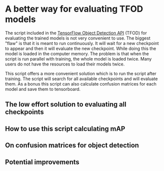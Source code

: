 # A better way for evaluating TFOD models

The script included in the [TensorFlow Object Detection API](https://github.com/tensorflow/models/tree/master/research/object_detection) (TFOD) for evaluating the trained models is not very convenient to use. The biggest "flaw" is that it is meant to run continuously. It will wait for a new checkpoint to appear and then it will evaluate the new checkpoint. While doing this the model is loaded in the computer memory. The problem is that when the script is run parallel with training, the whole model is loaded twice. Many users do not have the resources to load their models twice. 

This script offers a more convenient solution which is to run the script after training. The script will search for all available checkpoints and will evaluate them. As a bonus this script can also calculate confusion matrices for each model and save them to tensorboard.

## The low effort solution to evaluating all checkpoints

## How to use this script calculating mAP

## On confusion matrices for object detection

## Potential improvements